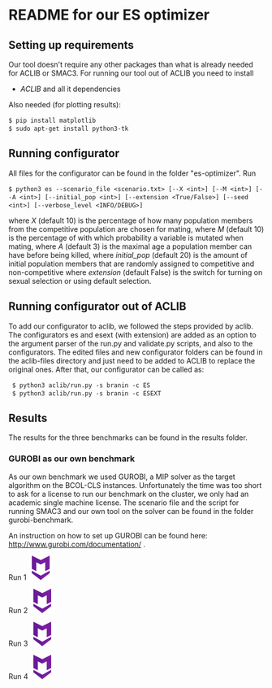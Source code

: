 # README for our ES optimizer

## Setting up requirements
Our tool doesn't require any other packages than what is already needed for ACLIB or SMAC3. For running our tool out of ACLIB you need to install

* *ACLIB* and all it dependencies

Also needed (for plotting results): 

```
$ pip install matplotlib
$ sudo apt-get install python3-tk
```

## Running configurator

All files for the configurator can be found in the folder "es-optimizer".
Run 

```
$ python3 es --scenario_file <scenario.txt> [--X <int>] [--M <int>] [--A <int>] [--initial_pop <int>] [--extension <True/False>] [--seed <int>] [--verbose_level <INFO/DEBUG>]
```
where *X* (default 10) is the percentage of how many population members from the competitive population are chosen for mating,
where *M* (default 10) is the percentage of with which probability a variable is mutated when mating,
where *A* (default 3) is the maximal age a population member can have before being killed,
where *initial_pop* (default 20) is the amount of initial population members that are randomly assigned to competitive and non-competitive
where *extension* (default False) is the switch for turning on sexual selection or using default selection.

## Running configurator out of ACLIB

To add our configurator to aclib, we followed the steps provided by aclib. The configurators es and esext (with extension) are added as an option to the argument parser of the run.py and validate.py scripts, and also to the configurators. The edited files and new configurator folders can be found in the aclib-files directory and just need to be added to ACLIB to replace the original ones.
After that, our configurator can be called as:
```
 $ python3 aclib/run.py -s branin -c ES
 $ python3 aclib/run.py -s branin -c ESEXT
```

## Results

The results for the three benchmarks can be found in the results folder.

### GUROBI as our own benchmark
As our own benchmark we used GUROBI, a MIP solver as the target algorithm on the BCOL-CLS instances. Unfortunately the time was too short to ask for a license to run our benchmark on the cluster, we only had an academic single machine license. 
The scenario file and the script for running SMAC3 and our own tool on the solver can be found in the folder gurobi-benchmark. 

An instruction on how to set up GUROBI can be found here: http://www.gurobi.com/documentation/ .



Run 1
![alt text](https://github.com/adam-p/markdown-here/raw/master/src/common/images/icon48.png "Logo Title Text 1")

Run 2
![alt text](https://github.com/adam-p/markdown-here/raw/master/src/common/images/icon48.png "Logo Title Text 1")

Run 3
![alt text](https://github.com/adam-p/markdown-here/raw/master/src/common/images/icon48.png "Logo Title Text 1")

Run 4
![alt text](https://github.com/adam-p/markdown-here/raw/master/src/common/images/icon48.png "Logo Title Text 1")

